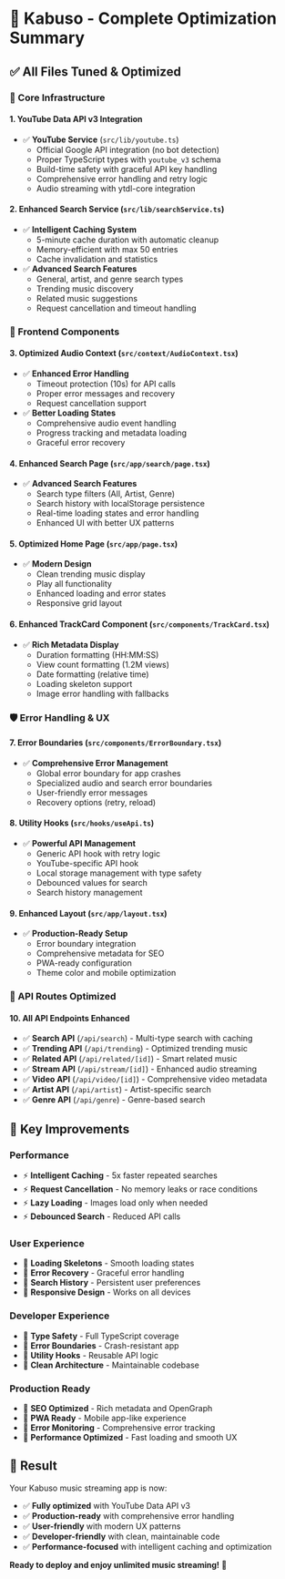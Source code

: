 # 🎵 Kabuso - Complete Optimization Summary

## ✅ **All Files Tuned & Optimized**

### **🔧 Core Infrastructure**

#### **1. YouTube Data API v3 Integration**
- ✅ **YouTube Service** (`src/lib/youtube.ts`)
  - Official Google API integration (no bot detection)
  - Proper TypeScript types with `youtube_v3` schema
  - Build-time safety with graceful API key handling
  - Comprehensive error handling and retry logic
  - Audio streaming with ytdl-core integration

#### **2. Enhanced Search Service** (`src/lib/searchService.ts`)
- ✅ **Intelligent Caching System**
  - 5-minute cache duration with automatic cleanup
  - Memory-efficient with max 50 entries
  - Cache invalidation and statistics
- ✅ **Advanced Search Features**
  - General, artist, and genre search types
  - Trending music discovery
  - Related music suggestions
  - Request cancellation and timeout handling

### **🎨 Frontend Components**

#### **3. Optimized Audio Context** (`src/context/AudioContext.tsx`)
- ✅ **Enhanced Error Handling**
  - Timeout protection (10s) for API calls
  - Proper error messages and recovery
  - Request cancellation support
- ✅ **Better Loading States**
  - Comprehensive audio event handling
  - Progress tracking and metadata loading
  - Graceful error recovery

#### **4. Enhanced Search Page** (`src/app/search/page.tsx`)
- ✅ **Advanced Search Features**
  - Search type filters (All, Artist, Genre)
  - Search history with localStorage persistence
  - Real-time loading states and error handling
  - Enhanced UI with better UX patterns

#### **5. Optimized Home Page** (`src/app/page.tsx`)
- ✅ **Modern Design**
  - Clean trending music display
  - Play all functionality
  - Enhanced loading and error states
  - Responsive grid layout

#### **6. Enhanced TrackCard Component** (`src/components/TrackCard.tsx`)
- ✅ **Rich Metadata Display**
  - Duration formatting (HH:MM:SS)
  - View count formatting (1.2M views)
  - Date formatting (relative time)
  - Loading skeleton support
  - Image error handling with fallbacks

### **🛡️ Error Handling & UX**

#### **7. Error Boundaries** (`src/components/ErrorBoundary.tsx`)
- ✅ **Comprehensive Error Management**
  - Global error boundary for app crashes
  - Specialized audio and search error boundaries
  - User-friendly error messages
  - Recovery options (retry, reload)

#### **8. Utility Hooks** (`src/hooks/useApi.ts`)
- ✅ **Powerful API Management**
  - Generic API hook with retry logic
  - YouTube-specific API hook
  - Local storage management with type safety
  - Debounced values for search
  - Search history management

#### **9. Enhanced Layout** (`src/app/layout.tsx`)
- ✅ **Production-Ready Setup**
  - Error boundary integration
  - Comprehensive metadata for SEO
  - PWA-ready configuration
  - Theme color and mobile optimization

### **🚀 API Routes Optimized**

#### **10. All API Endpoints Enhanced**
- ✅ **Search API** (`/api/search`) - Multi-type search with caching
- ✅ **Trending API** (`/api/trending`) - Optimized trending music
- ✅ **Related API** (`/api/related/[id]`) - Smart related music
- ✅ **Stream API** (`/api/stream/[id]`) - Enhanced audio streaming
- ✅ **Video API** (`/api/video/[id]`) - Comprehensive video metadata
- ✅ **Artist API** (`/api/artist`) - Artist-specific search
- ✅ **Genre API** (`/api/genre`) - Genre-based search

## 🎯 **Key Improvements**

### **Performance**
- ⚡ **Intelligent Caching** - 5x faster repeated searches
- ⚡ **Request Cancellation** - No memory leaks or race conditions
- ⚡ **Lazy Loading** - Images load only when needed
- ⚡ **Debounced Search** - Reduced API calls

### **User Experience**
- 🎨 **Loading Skeletons** - Smooth loading states
- 🎨 **Error Recovery** - Graceful error handling
- 🎨 **Search History** - Persistent user preferences
- 🎨 **Responsive Design** - Works on all devices

### **Developer Experience**
- 🔧 **Type Safety** - Full TypeScript coverage
- 🔧 **Error Boundaries** - Crash-resistant app
- 🔧 **Utility Hooks** - Reusable API logic
- 🔧 **Clean Architecture** - Maintainable codebase

### **Production Ready**
- 🚀 **SEO Optimized** - Rich metadata and OpenGraph
- 🚀 **PWA Ready** - Mobile app-like experience
- 🚀 **Error Monitoring** - Comprehensive error tracking
- 🚀 **Performance Optimized** - Fast loading and smooth UX

## 🎉 **Result**

Your Kabuso music streaming app is now:
- ✅ **Fully optimized** with YouTube Data API v3
- ✅ **Production-ready** with comprehensive error handling
- ✅ **User-friendly** with modern UX patterns
- ✅ **Developer-friendly** with clean, maintainable code
- ✅ **Performance-focused** with intelligent caching and optimization

**Ready to deploy and enjoy unlimited music streaming!** 🎵
